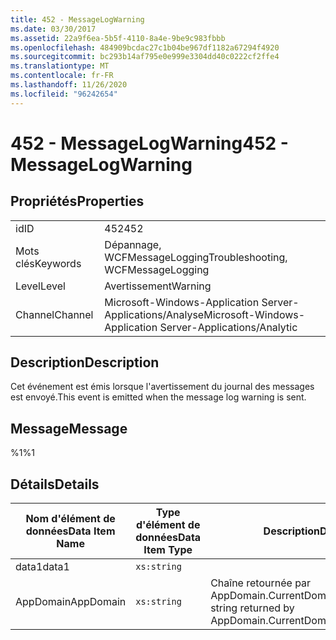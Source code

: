 ```yaml
---
title: 452 - MessageLogWarning
ms.date: 03/30/2017
ms.assetid: 22a9f6ea-5b5f-4110-8a4e-9be9c983fbbb
ms.openlocfilehash: 484909bcdac27c1b04be967df1182a67294f4920
ms.sourcegitcommit: bc293b14af795e0e999e3304dd40c0222cf2ffe4
ms.translationtype: MT
ms.contentlocale: fr-FR
ms.lasthandoff: 11/26/2020
ms.locfileid: "96242654"
---
```

# <a name="452---messagelogwarning"></a><span data-ttu-id="e28ac-102">452 - MessageLogWarning</span><span class="sxs-lookup"><span data-stu-id="e28ac-102">452 - MessageLogWarning</span></span>

## <a name="properties"></a><span data-ttu-id="e28ac-103">Propriétés</span><span class="sxs-lookup"><span data-stu-id="e28ac-103">Properties</span></span>  
  
|||  
|-|-|  
|<span data-ttu-id="e28ac-104">id</span><span class="sxs-lookup"><span data-stu-id="e28ac-104">ID</span></span>|<span data-ttu-id="e28ac-105">452</span><span class="sxs-lookup"><span data-stu-id="e28ac-105">452</span></span>|  
|<span data-ttu-id="e28ac-106">Mots clés</span><span class="sxs-lookup"><span data-stu-id="e28ac-106">Keywords</span></span>|<span data-ttu-id="e28ac-107">Dépannage, WCFMessageLogging</span><span class="sxs-lookup"><span data-stu-id="e28ac-107">Troubleshooting, WCFMessageLogging</span></span>|  
|<span data-ttu-id="e28ac-108">Level</span><span class="sxs-lookup"><span data-stu-id="e28ac-108">Level</span></span>|<span data-ttu-id="e28ac-109">Avertissement</span><span class="sxs-lookup"><span data-stu-id="e28ac-109">Warning</span></span>|  
|<span data-ttu-id="e28ac-110">Channel</span><span class="sxs-lookup"><span data-stu-id="e28ac-110">Channel</span></span>|<span data-ttu-id="e28ac-111">Microsoft-Windows-Application Server-Applications/Analyse</span><span class="sxs-lookup"><span data-stu-id="e28ac-111">Microsoft-Windows-Application Server-Applications/Analytic</span></span>|  
  
## <a name="description"></a><span data-ttu-id="e28ac-112">Description</span><span class="sxs-lookup"><span data-stu-id="e28ac-112">Description</span></span>  

 <span data-ttu-id="e28ac-113">Cet événement est émis lorsque l'avertissement du journal des messages est envoyé.</span><span class="sxs-lookup"><span data-stu-id="e28ac-113">This event is emitted when the message log warning is sent.</span></span>  
  
## <a name="message"></a><span data-ttu-id="e28ac-114">Message</span><span class="sxs-lookup"><span data-stu-id="e28ac-114">Message</span></span>  

 <span data-ttu-id="e28ac-115">%1</span><span class="sxs-lookup"><span data-stu-id="e28ac-115">%1</span></span>  
  
## <a name="details"></a><span data-ttu-id="e28ac-116">Détails</span><span class="sxs-lookup"><span data-stu-id="e28ac-116">Details</span></span>  
  
|<span data-ttu-id="e28ac-117">Nom d'élément de données</span><span class="sxs-lookup"><span data-stu-id="e28ac-117">Data Item Name</span></span>|<span data-ttu-id="e28ac-118">Type d'élément de données</span><span class="sxs-lookup"><span data-stu-id="e28ac-118">Data Item Type</span></span>|<span data-ttu-id="e28ac-119">Description</span><span class="sxs-lookup"><span data-stu-id="e28ac-119">Description</span></span>|  
|--------------------|--------------------|-----------------|  
|<span data-ttu-id="e28ac-120">data1</span><span class="sxs-lookup"><span data-stu-id="e28ac-120">data1</span></span>|`xs:string`||  
|<span data-ttu-id="e28ac-121">AppDomain</span><span class="sxs-lookup"><span data-stu-id="e28ac-121">AppDomain</span></span>|`xs:string`|<span data-ttu-id="e28ac-122">Chaîne retournée par AppDomain.CurrentDomain.FriendlyName.</span><span class="sxs-lookup"><span data-stu-id="e28ac-122">The string returned by AppDomain.CurrentDomain.FriendlyName.</span></span>|
